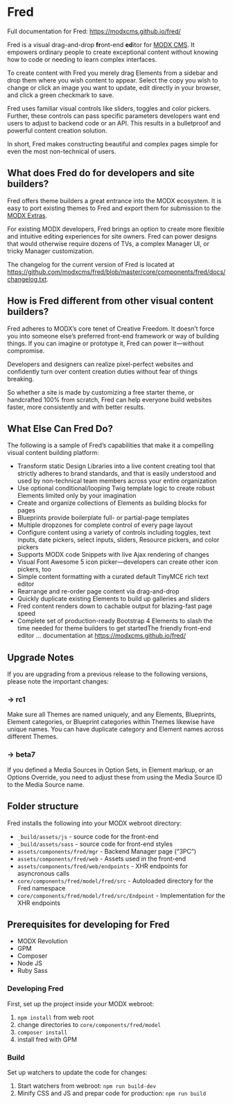 # Fred

Full documentation for Fred: https://modxcms.github.io/fred/

Fred is a visual drag-and-drop **fr**ont-end **ed**itor for [MODX CMS](https://modx.com). It empowers ordinary people to create exceptional content without knowing how to code or needing to learn complex interfaces. 

To create content with Fred you merely drag Elements from a sidebar and drop them where you wish content to appear. Select the copy you wish to change or click an image you want to update, edit directly in your browser, and click a green checkmark to save. 

Fred uses familiar visual controls like sliders, toggles and color pickers. Further, these controls can pass specific parameters developers want end users to adjust to backend code or an API. This results in a bulletproof and powerful content creation solution. 

In short, Fred makes constructing beautiful and complex pages simple for even the most non-technical of users.

## What does Fred do for developers and site builders?

Fred offers theme builders a great entrance into the MODX ecosystem. It is easy to port existing themes to Fred and export them for submission to the [MODX Extras](https://modx.com/extras/). 

For existing MODX developers, Fred brings an option to create more flexible and intuitive editing experiences for site owners. Fred can power designs that would otherwise require dozens of TVs, a complex Manager UI, or tricky Manager customization. 

The changelog for the current version of Fred is located at https://github.com/modxcms/fred/blob/master/core/components/fred/docs/changelog.txt.

## How is Fred different from other visual content builders?

Fred adheres to MODX’s core tenet of Creative Freedom. It doesn’t force you into someone else’s preferred front-end framework or way of building things. If you can imagine or prototype it, Fred can power it—without compromise. 

Developers and designers can realize pixel-perfect websites and confidently turn over content creation duties without fear of things breaking. 
 
So whether a site is made by customizing a free starter theme, or handcrafted 100% from scratch, Fred can help everyone build websites faster, more consistently and with better results. 

## What Else Can Fred Do?

The following is a sample of Fred’s capabilities that make it a compelling visual content building platform:

- Transform static Design Libraries into a live content creating tool that strictly adheres to brand standards, and that is easily understood and used by non-technical team members across your entire organization
- Use optional conditional/looping Twig template logic to create robust Elements limited only by your imagination
- Create and organize collections of Elements as building blocks for pages
- Blueprints provide boilerplate full- or partial-page templates
- Multiple dropzones for complete control of every page layout
- Configure content using a variety of controls including toggles, text inputs, date pickers, select inputs, sliders, Resource pickers, and color pickers
- Supports MODX code Snippets with live Ajax rendering of changes
- Visual Font Awesome 5 icon picker—developers can create other icon pickers, too 
- Simple content formatting with a curated default TinyMCE rich text editor
- Rearrange and re-order page content via drag-and-drop
- Quickly duplicate existing Elements to build up galleries and sliders
- Fred content renders down to cachable output for blazing-fast page speed
- Complete set of production-ready Bootstrap 4 Elements to slash the time needed for theme builders to get startedThe friendly front-end editor … documentation at https://modxcms.github.io/fred/

## Upgrade Notes
If you are upgrading from a previous release to the following versions, please note the important changes:

### -> rc1
Make sure all Themes are named uniquely, and any Elements, Blueprints, Element categories, or Blueprint categories within Themes likewise have unique names. You can have duplicate category and Element names across different Themes.

### -> beta7
If you defined a Media Sources in Option Sets, in Element markup, or an Options Override, you need to adjust these from using the Media Source ID to the Media Source name.


## Folder structure
Fred installs the following into your MODX webroot directory:

- `_build/assets/js` - source code for the front-end
- `_build/assets/sass` - source code for front-end styles
- `assets/components/fred/mgr` - Backend Manager page (“3PC”)
- `assets/components/fred/web` - Assets used in the front-end
- `assets/components/fred/web/endpoints` - XHR endpoints for asyncronous calls
- `core/components/fred/model/fred/src` - Autoloaded directory for the Fred namespace
- `core/components/fred/model/fred/src/Endpoint` - Implementation for the XHR endpoints

## Prerequisites for developing for Fred
- MODX Revolution
- GPM
- Composer
- Node JS
- Ruby Sass

### Developing Fred
First, set up the project inside your MODX webroot: 

1. `npm install` from web root
2. change directories to `core/components/fred/model`
3. `composer install`
4. install fred with GPM

### Build
Set up watchers to update the code for changes:

1. Start watchers from webroot: `npm run build-dev`
2. Minify CSS and JS and prepar code for production: `npm run build` 
